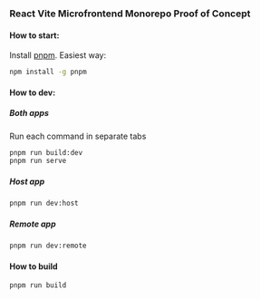 ### React Vite Microfrontend Monorepo Proof of Concept

#### How to start:

Install [pnpm](https://pnpm.io/installation). Easiest way:
```sh
npm install -g pnpm
```

#### How to dev:

##### Both apps

Run each command in separate tabs
```sh
pnpm run build:dev
pnpm run serve
```

##### Host app

```sh
pnpm run dev:host
```

##### Remote app

```sh
pnpm run dev:remote
```

#### How to build

```sh
pnpm run build
```
